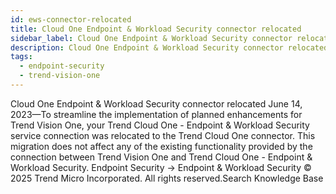```yaml
---
id: ews-connector-relocated
title: Cloud One Endpoint & Workload Security connector relocated
sidebar_label: Cloud One Endpoint & Workload Security connector relocated
description: Cloud One Endpoint & Workload Security connector relocated
tags:
  - endpoint-security
  - trend-vision-one
---
```


 Cloud One Endpoint & Workload Security connector relocated June 14, 2023—To streamline the implementation of planned enhancements for Trend Vision One, your Trend Cloud One - Endpoint & Workload Security service connection was relocated to the Trend Cloud One connector. This migration does not affect any of the existing functionality provided by the connection between Trend Vision One and Trend Cloud One - Endpoint & Workload Security. Endpoint Security → Endpoint & Workload Security © 2025 Trend Micro Incorporated. All rights reserved.Search Knowledge Base